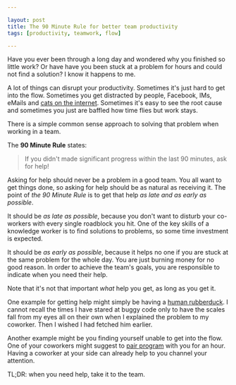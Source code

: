 ```yaml
---

layout: post
title: The 90 Minute Rule for better team productivity
tags: [productivity, teamwork, flow]

---
```


Have you ever been through a long day and wondered why you finished so little work? 
Or have have you been stuck at a problem for hours and could not find a solution?
I know it happens to me.

A lot of things can disrupt your productivity. Sometimes it's just hard to get 
into the flow. Sometimes you get distracted by people, Facebook, IMs, eMails and 
[cats on the internet][cats]. Sometimes it's easy to see the root cause and sometimes you 
just are baffled how time flies but work stays. 

There is a simple common sense approach to solving that problem when working in a team.

The **90 Minute Rule** states: 

> If you didn't made significant progress within the last 90 minutes, ask for help!

Asking for help should never be a problem in a good team. You all want to get 
things done, so asking for help should be as natural as receiving it. The point 
of *the 90 Minute Rule* is to get that help *as late and as early as possible*.

It should be *as late as possible*, because you don't want to disturb your co-workers 
with every single roadblock you hit. One of the key skills of a knowledge worker is 
to find solutions to problems, so some time investment is expected.

It should be *as early as possible*, because it helps no one if you are stuck at the 
same problem for the whole day. You are just burning money for no good reason. In order 
to achieve the team's goals, you are responsible to indicate when you need their help.

Note that it's not that important *what* help you get, as long as you get it.

One example for getting help might simply be having a [human rubberduck][rdd]. 
I cannot recall the times I have stared at buggy code only to have the scales fall 
from my eyes all on their own when I explained the problem to my coworker. Then 
I wished I had fetched him earlier.

Another example might be you finding yourself unable to get into the flow. One 
of your coworkers might suggest to [pair program][pairs] with you for an hour.
Having a coworker at your side can already help to you channel your attention.

TL;DR: when you need help, take it to the team.

  [cats]: http://www.catgifpage.com
  [rdd]: http://en.wikipedia.org/wiki/Rubber_duck_debugging
  [pairs]: http://en.wikipedia.org/wiki/Pair_programming
